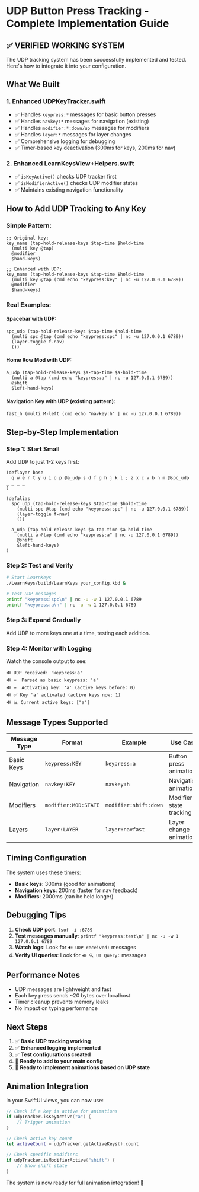 # UDP Button Press Tracking - Complete Implementation Guide

## ✅ **VERIFIED WORKING SYSTEM**

The UDP tracking system has been successfully implemented and tested. Here's how to integrate it into your configuration.

## **What We Built**

### 1. **Enhanced UDPKeyTracker.swift**
- ✅ Handles `keypress:*` messages for basic button presses
- ✅ Handles `navkey:*` messages for navigation (existing)
- ✅ Handles `modifier:*:down/up` messages for modifiers
- ✅ Handles `layer:*` messages for layer changes
- ✅ Comprehensive logging for debugging
- ✅ Timer-based key deactivation (300ms for keys, 200ms for nav)

### 2. **Enhanced LearnKeysView+Helpers.swift**
- ✅ `isKeyActive()` checks UDP tracker first
- ✅ `isModifierActive()` checks UDP modifier states
- ✅ Maintains existing navigation functionality

## **How to Add UDP Tracking to Any Key**

### **Simple Pattern:**
```kanata
;; Original key:
key_name (tap-hold-release-keys $tap-time $hold-time 
  (multi key @tap) 
  @modifier 
  $hand-keys)

;; Enhanced with UDP:
key_name (tap-hold-release-keys $tap-time $hold-time 
  (multi key @tap (cmd echo "keypress:key" | nc -u 127.0.0.1 6789)) 
  @modifier 
  $hand-keys)
```

### **Real Examples:**

#### **Spacebar with UDP:**
```kanata
spc_udp (tap-hold-release-keys $tap-time $hold-time 
  (multi spc @tap (cmd echo "keypress:spc" | nc -u 127.0.0.1 6789)) 
  (layer-toggle f-nav) 
  ())
```

#### **Home Row Mod with UDP:**
```kanata
a_udp (tap-hold-release-keys $a-tap-time $a-hold-time 
  (multi a @tap (cmd echo "keypress:a" | nc -u 127.0.0.1 6789)) 
  @shift 
  $left-hand-keys)
```

#### **Navigation Key with UDP (existing pattern):**
```kanata
fast_h (multi M-left (cmd echo "navkey:h" | nc -u 127.0.0.1 6789))
```

## **Step-by-Step Implementation**

### **Step 1: Start Small**
Add UDP to just 1-2 keys first:
```kanata
(deflayer base
  q w e r t y u i o p @a_udp s d f g h j k l ; z x c v b n m @spc_udp _ _ _ _
)

(defalias
  spc_udp (tap-hold-release-keys $tap-time $hold-time 
    (multi spc @tap (cmd echo "keypress:spc" | nc -u 127.0.0.1 6789)) 
    (layer-toggle f-nav) 
    ())
    
  a_udp (tap-hold-release-keys $a-tap-time $a-hold-time 
    (multi a @tap (cmd echo "keypress:a" | nc -u 127.0.0.1 6789)) 
    @shift 
    $left-hand-keys)
)
```

### **Step 2: Test and Verify**
```bash
# Start LearnKeys
./LearnKeys/build/LearnKeys your_config.kbd &

# Test UDP messages
printf "keypress:spc\n" | nc -u -w 1 127.0.0.1 6789
printf "keypress:a\n" | nc -u -w 1 127.0.0.1 6789
```

### **Step 3: Expand Gradually**
Add UDP to more keys one at a time, testing each addition.

### **Step 4: Monitor with Logging**
Watch the console output to see:
```
🔊 UDP received: 'keypress:a'
🔊 ⌨️  Parsed as basic keypress: 'a'
🔊 ⌨️  Activating key: 'a' (active keys before: 0)
🔊 ✅ Key 'a' activated (active keys now: 1)
🔊 📊 Current active keys: ["a"]
```

## **Message Types Supported**

| Message Type | Format | Example | Use Case |
|--------------|--------|---------|----------|
| Basic Keys | `keypress:KEY` | `keypress:a` | Button press animations |
| Navigation | `navkey:KEY` | `navkey:h` | Navigation animations |
| Modifiers | `modifier:MOD:STATE` | `modifier:shift:down` | Modifier state tracking |
| Layers | `layer:LAYER` | `layer:navfast` | Layer change animations |

## **Timing Configuration**

The system uses these timers:
- **Basic keys**: 300ms (good for animations)
- **Navigation keys**: 200ms (faster for nav feedback)
- **Modifiers**: 2000ms (can be held longer)

## **Debugging Tips**

1. **Check UDP port**: `lsof -i :6789`
2. **Test messages manually**: `printf "keypress:test\n" | nc -u -w 1 127.0.0.1 6789`
3. **Watch logs**: Look for `🔊 UDP received:` messages
4. **Verify UI queries**: Look for `🔊 🔍 UI Query:` messages

## **Performance Notes**

- UDP messages are lightweight and fast
- Each key press sends ~20 bytes over localhost
- Timer cleanup prevents memory leaks
- No impact on typing performance

## **Next Steps**

1. ✅ **Basic UDP tracking working**
2. ✅ **Enhanced logging implemented**
3. ✅ **Test configurations created**
4. 🎯 **Ready to add to your main config**
5. 🎯 **Ready to implement animations based on UDP state**

## **Animation Integration**

In your SwiftUI views, you can now use:
```swift
// Check if a key is active for animations
if udpTracker.isKeyActive("a") {
    // Trigger animation
}

// Check active key count
let activeCount = udpTracker.getActiveKeys().count

// Check specific modifiers
if udpTracker.isModifierActive("shift") {
    // Show shift state
}
```

The system is now ready for full animation integration! 🎉 